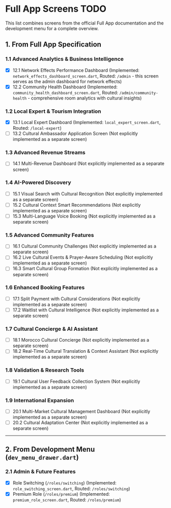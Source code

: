 # Full App Screens TODO

This list combines screens from the official Full App documentation and the development menu for a complete overview.

## 1. From Full App Specification

### 1.1 Advanced Analytics & Business Intelligence
- [x] 12.1 Network Effects Performance Dashboard (Implemented: `network_effects_dashboard_screen.dart`, Routed: `/admin` - this screen serves as the admin dashboard for network effects)
- [x] 12.2 Community Health Dashboard (Implemented: `community_health_dashboard_screen.dart`, Routed: `/admin/community-health` - comprehensive room analytics with cultural insights)

### 1.2 Local Expert & Tourism Integration
- [x] 13.1 Local Expert Dashboard (Implemented: `local_expert_screen.dart`, Routed: `/local-expert`)
- [ ] 13.2 Cultural Ambassador Application Screen (Not explicitly implemented as a separate screen)

### 1.3 Advanced Revenue Streams
- [ ] 14.1 Multi-Revenue Dashboard (Not explicitly implemented as a separate screen)

### 1.4 AI-Powered Discovery
- [ ] 15.1 Visual Search with Cultural Recognition (Not explicitly implemented as a separate screen)
- [ ] 15.2 Cultural Context Smart Recommendations (Not explicitly implemented as a separate screen)
- [ ] 15.3 Multi-Language Voice Booking (Not explicitly implemented as a separate screen)

### 1.5 Advanced Community Features
- [ ] 16.1 Cultural Community Challenges (Not explicitly implemented as a separate screen)
- [ ] 16.2 Live Cultural Events & Prayer-Aware Scheduling (Not explicitly implemented as a separate screen)
- [ ] 16.3 Smart Cultural Group Formation (Not explicitly implemented as a separate screen)

### 1.6 Enhanced Booking Features
- [ ] 17.1 Split Payment with Cultural Considerations (Not explicitly implemented as a separate screen)
- [ ] 17.2 Waitlist with Cultural Intelligence (Not explicitly implemented as a separate screen)

### 1.7 Cultural Concierge & AI Assistant
- [ ] 18.1 Morocco Cultural Concierge (Not explicitly implemented as a separate screen)
- [ ] 18.2 Real-Time Cultural Translation & Context Assistant (Not explicitly implemented as a separate screen)

### 1.8 Validation & Research Tools
- [ ] 19.1 Cultural User Feedback Collection System (Not explicitly implemented as a separate screen)

### 1.9 International Expansion
- [ ] 20.1 Multi-Market Cultural Management Dashboard (Not explicitly implemented as a separate screen)
- [ ] 20.2 Cultural Adaptation Center (Not explicitly implemented as a separate screen)

---

## 2. From Development Menu (`dev_menu_drawer.dart`)

### 2.1 Admin & Future Features
- [x] Role Switching (`/roles/switching`) (Implemented: `role_switching_screen.dart`, Routed: `/roles/switching`)
- [x] Premium Role (`/roles/premium`) (Implemented: `premium_role_screen.dart`, Routed: `/roles/premium`)
